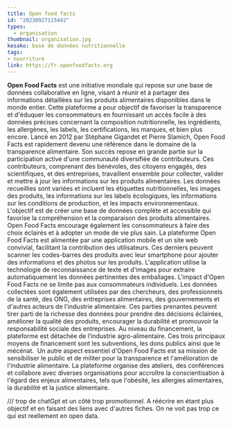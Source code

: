 ```yaml
---
title: Open food facts
id: "20230927115442"
types:
  - organisation
thumbnail: organisation.jpg
kesako: base de données nutritionnelle
tags:
- nourriture
link: https://fr.openfoodfacts.org
---
```


**Open Food Facts** est une initiative mondiale qui repose sur une base de données collaborative en ligne, visant à réunir et à partager des informations détaillées sur les produits alimentaires disponibles dans le monde entier. Cette plateforme a pour objectif de favoriser la transparence et d'éduquer les consommateurs en fournissant un accès facile à des données précises concernant la composition nutritionnelle, les ingrédients, les allergènes, les labels, les certifications, les marques, et bien plus encore.
Lancé en 2012 par Stéphane Gigandet et Pierre Slamich, Open Food Facts est rapidement devenu une référence dans le domaine de la transparence alimentaire. Son succès repose en grande partie sur la participation active d'une communauté diversifiée de contributeurs. Ces contributeurs, comprenant des bénévoles, des citoyens engagés, des scientifiques, et des entreprises, travaillent ensemble pour collecter, valider et mettre à jour les informations sur les produits alimentaires.
Les données recueillies sont variées et incluent les étiquettes nutritionnelles, les images des produits, les informations sur les labels écologiques, les informations sur les conditions de production, et les impacts environnementaux. L'objectif est de créer une base de données complète et accessible qui favorise la compréhension et la comparaison des produits alimentaires. Open Food Facts encourage également les consommateurs à faire des choix éclairés et à adopter un mode de vie plus sain.
La plateforme Open Food Facts est alimentée par une application mobile et un site web convivial, facilitant la contribution des utilisateurs. Ces derniers peuvent scanner les codes-barres des produits avec leur smartphone pour ajouter des informations et des photos sur les produits. L'application utilise la technologie de reconnaissance de texte et d'images pour extraire automatiquement les données pertinentes des emballages.
L'impact d'Open Food Facts ne se limite pas aux consommateurs individuels. Les données collectées sont également utilisées par des chercheurs, des professionnels de la santé, des ONG, des entreprises alimentaires, des gouvernements et d'autres acteurs de l'industrie alimentaire. Ces parties prenantes peuvent tirer parti de la richesse des données pour prendre des décisions éclairées, améliorer la qualité des produits, encourager la durabilité et promouvoir la responsabilité sociale des entreprises.
Au niveau du financement, la plateforme est détachée de l’industrie agro-alimentaire. Ces trois principaux moyens de financement sont les subventions, les dons publics ainsi que le mécénat. 
Un autre aspect essentiel d'Open Food Facts est sa mission de sensibiliser le public et de militer pour la transparence et l'amélioration de l'industrie alimentaire. La plateforme organise des ateliers, des conférences et collabore avec diverses organisations pour accroître la conscientisation à l'égard des enjeux alimentaires, tels que l'obésité, les allergies alimentaires, la durabilité et la justice alimentaire.

/// trop de chatGpt et un côté trop promotionnel. A réécrire en étant plus objectif et en faisant des liens avec d'autres fiches. On ne voit pas trop ce qui est reellement en open data.